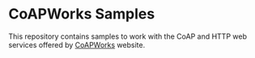 # CoAPWorks Samples
This repository contains samples to work with the CoAP and HTTP web services offered by [CoAPWorks](https://coapworks.com) website.
